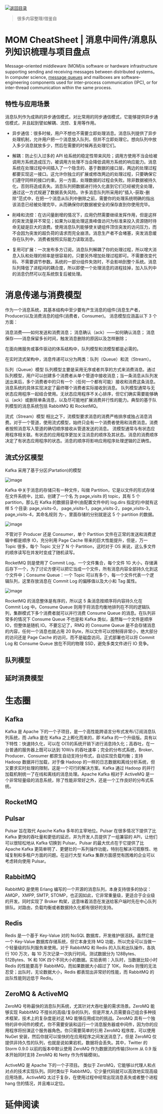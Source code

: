 [![返回目录](https://parg.co/UCb)](https://github.com/wxyyxc1992/Awesome-CheatSheet)

> 很多内容整理/借鉴自

# MOM CheatSheet | 消息中间件/消息队列知识梳理与项目盘点

Message-oriented middleware (MOM)is software or hardware infrastructure supporting sending and receiving messages between distributed systems。In computer science, [message queues](http://en.wikipedia.org/wiki/Message_queue) and mailboxes are software-engineering components used for inter-process communication (IPC), or for inter-thread communication within the same process.

## 特性与应用场景

消息队列作为成熟的异步通信模式，对比常用的同步通信模式，它能够提供异步通信模式，并且起到譬如解耦、流控、复用等作用。

- 异步通信：很多时候，用户不想也不需要立即处理消息。消息队列提供了异步处理机制，允许用户把一个消息放入队列，但并不立即处理它。想向队列中放入多少消息就放多少，然后在需要的时候再去处理它们。

- 解耦：防止引入过多的 API 给系统的稳定性带来风险；调用方使用不当会给被调用方系统造成压力，被调用方处理不当会降低调用方系统的响应能力。消息系统在处理过程中间插入了一个隐含的、基于数据的接口层，两边的处理过程都要实现这一接口。这允许你独立的扩展或修改两边的处理过程，只要确保它们遵守同样的接口约束。另一方面，处理数据的过程会失败。除非数据被持久化，否则将造成丢失。消息队列把数据进行持久化直到它们已经被完全处理，通过这一方式规避了数据丢失风险。许多消息队列所采用的"插入-获取-删除"范式中，在把一个消息从队列中删除之前，需要你的处理系统明确的指出该消息已经被处理完毕，从而确保你的数据被安全的保存直到你使用完毕。

- 削峰和流控：在访问量剧增的情况下，应用仍然需要继续发挥作用，但是这样的突发流量并不常见；如果为以能处理这类峰值访问为标准来投入资源随时待命无疑是巨大的浪费。使用消息队列能够使关键组件顶住突发的访问压力，而不会因为突发的超负荷的请求而完全崩溃。消息生产者不会堵塞，突发消息缓存在队列中，消费者按照实际能力读取消息。

- 复用可扩展：一次发布多方订阅，消息队列解耦了你的处理过程，所以增大消息入队和处理的频率是很容易的，只要另外增加处理过程即可。不需要改变代码、不需要调节参数。系统的一部分组件失效时，不会影响到整个系统。消息队列降低了进程间的耦合度，所以即使一个处理消息的进程挂掉，加入队列中的消息仍然可以在系统恢复后被处理。

# 消息传递与消费模型

作为一个消息系统，其基本结构中至少要有产生消息的组件(消息生产者，Producer)以及消费消息的组件(消费者，Consumer)。
消息模型应涵盖以下 3 个方面：

消息消费——如何发送和消费消息；
消息确认（ack）——如何确认消息；
消息保存——消息保留多长时间，触发消息删除的原因以及怎样删除；

在面向微服务或事件驱动的体系结构中，队列模型和流模型都是必需的。

在实时流式架构中，消息传递可以分为两类：队列（Queue）和流（Stream）。

队列（Queue）模型
队列模型主要是采用无序或者共享的方式来消费消息。通过队列模型，用户可以创建多个消费者从单个管道中接收消息；当一条消息从队列发送出来后，多个消费者中的只有一个（任何一个都有可能）接收和消费这条消息。消息系统的具体实现决定了最终哪个消费者实际接收到消息。
队列模型通常与无状态应用程序一起结合使用。无状态应用程序不关心排序，但它们确实需要能够确认（ack）或删除单条消息，以及尽可能地扩展消费并行性的能力。典型的基于队列模型的消息系统包括 RabbitMQ 和 RocketMQ。

流式（Stream）模型
相比之下，流模型要求消息的消费严格排序或独占消息消费。对于一个管道，使用流式模型，始终只会有一个消费者使用和消费消息。消费者按照消息写入管道的确切顺序接收从管道发送的消息。
流模型通常与有状态应用程序相关联。有状态的应用程序更加关注消息的顺序及其状态。消息的消费顺序决定了有状态应用程序的状态。消息的顺序将影响应用程序处理逻辑的正确性。

## 流式分区模型

Kafka 采用了基于分区(Partation)的模型

![image](https://user-images.githubusercontent.com/5803001/49648965-ae21f480-fa62-11e8-8d77-18906db2d4bd.png)

Kafka 中关于消息的存储只有一种文件，叫做 Partition，它是以文件的形式存储在文件系统中，比如，创建了一个名 为 page_visits 的 topic，其有 5 个 partition，那么在 Kafka 的数据目录中(由配置文件中的 log.dirs 指定的)中就有这样 5 个目录: page_visits-0， page_visits-1，page_visits-2，page_visits-3，page_visits-4，其命名规则 为-，里面存储的分别就是这 5 个 partition 的数据。

![image](https://user-images.githubusercontent.com/5803001/49649147-44eeb100-fa63-11e8-92b2-e352642f16c9.png)

不管对于 Producer 还是 Consumer，单个 Partition 文件在正常的发送和消费逻辑中都是顺序 IO，充分利用 Page Cache 带来的巨大性能提升，但是，万一 Topic 很多，每个 Topic 又分了 N 个 Partition，这时对于 OS 来说，这么多文件的顺序读写在并发时变成了随机读写。

RocketMQ 则是使用了 Commit Log，一个文件集合，每个文件 1G 大小，存储满后存下一个，为了讨论方便可以把它当成一个文件，所有消息内容全部持久化到这个文件中；Consume Queue：一个 Topic 可以有多个，每一个文件代表一个逻辑队列，这里存放消息在 Commit Log 的偏移值以及大小和 Tag 属性。

![image](https://user-images.githubusercontent.com/5803001/49649071-f7724400-fa62-11e8-8835-659188ad4e1d.png)

RocketMQ 的消息整体是有序的，所以这 5 条消息按顺序将内容持久化在 Commit Log 中。Consume Queue 则用于将消息均衡地排列在不同的逻辑队列，集群模式下多个消费者就可以并行消费 Consume Queue 的消息。在队列非常多的情况下 Consume Queue 不也是和 Kafka 类似，虽然每一个文件是顺序 IO，但整体是随机 IO。不要忘记了，RMQ 的 Consume Queue 是不会存储消息的内容，任何一个消息也就占用 20 Byte，所以文件可以控制得非常小，绝大部分的访问还是 Page Cache 的访问，而不是磁盘访问。正式部署也可以将 Commit Log 和 Consume Queue 放在不同的物理 SSD，避免多类文件进行 IO 竞争。

## 队列模型

## 延时消费模型

# 生态圈

## Kafka

Kafka 是 Apache 下的一个子项目，是一个高性能跨语言分布式发布/订阅消息队列系统，而 Jafka 是在 Kafka 之上孵化而来的，即 Kafka 的一个升级版。具有以下特性：快速持久化，可以在 O(1)的系统开销下进行消息持久化；高吞吐，在一台普通的服务器上既可以达到 10W/s 的吞吐速率；完全的分布式系统，Broker、Producer、Consumer 都原生自动支持分布式，自动实现负载均衡；支持 Hadoop 数据并行加载，对于像 Hadoop 的一样的日志数据和离线分析系统，但又要求实时处理的限制，这是一个可行的解决方案。Kafka 通过 Hadoop 的并行加载机制统一了在线和离线的消息处理。Apache Kafka 相对于 ActiveMQ 是一个非常轻量级的消息系统，除了性能非常好之外，还是一个工作良好的分布式系统。

## RocketMQ

## Pulsar

Pulsar 旨在取代 Apache Kafka 多年的主宰地位。Pulsar 在很多情况下提供了比 Kafka 更快的吞吐量和更低的延迟，并为开发人员提供了一组兼容的 API，让他们可以很轻松地从 Kafka 切换到 Pulsar。Pulsar 的最大优点在于它提供了比 Apache Kafka 更简单明了、更健壮的一系列操作功能，特别在解决可观察性、地域复制和多租户方面的问题。在运行大型 Kafka 集群方面感觉有困难的企业可以考虑转向使用 Pulsar。

## RabbitMQ

RabbitMQ 是使用 Erlang 编写的一个开源的消息队列，本身支持很多的协议：AMQP，XMPP, SMTP, STOMP，也正因如此，它非常重量级，更适合于企业级的开发。同时实现了 Broker 构架，这意味着消息在发送给客户端时先在中心队列排队。对路由，负载均衡或者数据持久化都有很好的支持。

## Redis

Redis 是一个基于 Key-Value 对的 NoSQL 数据库，开发维护很活跃。虽然它是一个 Key-Value 数据库存储系统，但它本身支持 MQ 功能，所以完全可以当做一个轻量级的队列服务来使用。对于 RabbitMQ 和 Redis 的入队和出队操作，各执行 100 万次，每 10 万次记录一次执行时间。测试数据分为 128Bytes、512Bytes、1K 和 10K 四个不同大小的数据。实验表明：入队时，当数据比较小时 Redis 的性能要高于 RabbitMQ，而如果数据大小超过了 10K，Redis 则慢的无法忍受；出队时，无论数据大小，Redis 都表现出非常好的性能，而 RabbitMQ 的出队性能则远低于 Redis。

## ZeroMQ & ActiveMQ

ZeroMQ 号称最快的消息队列系统，尤其针对大吞吐量的需求场景。ZeroMQ 能够实现 RabbitMQ 不擅长的高级/复杂的队列，但是开发人员需要自己组合多种技术框架，技术上的复杂度是对这 MQ 能够应用成功的挑战。ZeroMQ 具有一个独特的非中间件的模式，你不需要安装和运行一个消息服务器或中间件，因为你的应用程序将扮演这个服务器角色。你只需要简单的引用 ZeroMQ 程序库，可以使用 NuGet 安装，然后你就可以愉快的在应用程序之间发送消息了。但是 ZeroMQ 仅提供非持久性的队列，也就是说如果宕机，数据将会丢失。其中，Twitter 的 Storm 0.9.0 以前的版本中默认使用 ZeroMQ 作为数据流的传输(Storm 从 0.9 版本开始同时支持 ZeroMQ 和 Netty 作为传输模块)。

ActiveMQ 是 Apache 下的一个子项目。 类似于 ZeroMQ，它能够以代理人和点对点的技术实现队列。同时类似于 RabbitMQ，它少量代码就可以高效地实现高级应用场景。ActiveMQ 太过于复杂，在使用过程中经常出现消息丢失或者整个进程 hang 住的情况，并且难以定位。

# 延伸阅读
